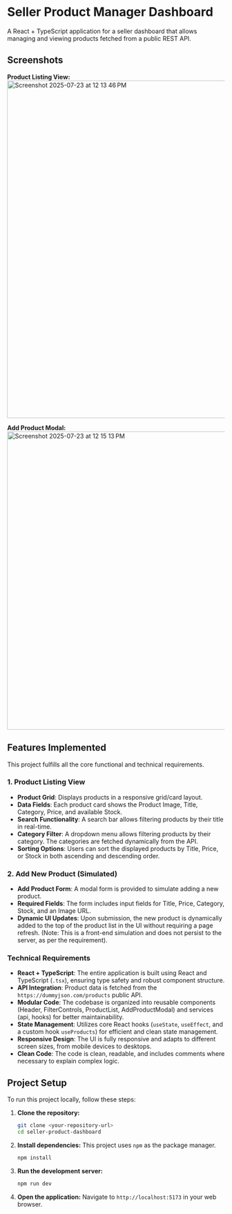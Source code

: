 # Seller Product Manager Dashboard

A React + TypeScript application for a seller dashboard that allows managing and viewing products fetched from a public REST API.

## Screenshots

**Product Listing View:**
<img width="1440" height="782" alt="Screenshot 2025-07-23 at 12 13 46 PM" src="https://github.com/user-attachments/assets/4af37f66-f614-474b-ae53-6ed5b00f905c" />


**Add Product Modal:**
<img width="736" height="691" alt="Screenshot 2025-07-23 at 12 15 13 PM" src="https://github.com/user-attachments/assets/f689a4cd-1a7e-4e83-8ce0-f630b1160017" />

## Features Implemented

This project fulfills all the core functional and technical requirements.

### 1. Product Listing View
-   **Product Grid**: Displays products in a responsive grid/card layout.
-   **Data Fields**: Each product card shows the Product Image, Title, Category, Price, and available Stock.
-   **Search Functionality**: A search bar allows filtering products by their title in real-time.
-   **Category Filter**: A dropdown menu allows filtering products by their category. The categories are fetched dynamically from the API.
-   **Sorting Options**: Users can sort the displayed products by Title, Price, or Stock in both ascending and descending order.

### 2. Add New Product (Simulated)
-   **Add Product Form**: A modal form is provided to simulate adding a new product.
-   **Required Fields**: The form includes input fields for Title, Price, Category, Stock, and an Image URL.
-   **Dynamic UI Updates**: Upon submission, the new product is dynamically added to the top of the product list in the UI without requiring a page refresh. (Note: This is a front-end simulation and does not persist to the server, as per the requirement).

### Technical Requirements
-   **React + TypeScript**: The entire application is built using React and TypeScript (`.tsx`), ensuring type safety and robust component structure.
-   **API Integration**: Product data is fetched from the `https://dummyjson.com/products` public API.
-   **Modular Code**: The codebase is organized into reusable components (Header, FilterControls, ProductList, AddProductModal) and services (api, hooks) for better maintainability.
-   **State Management**: Utilizes core React hooks (`useState`, `useEffect`, and a custom hook `useProducts`) for efficient and clean state management.
-   **Responsive Design**: The UI is fully responsive and adapts to different screen sizes, from mobile devices to desktops.
-   **Clean Code**: The code is clean, readable, and includes comments where necessary to explain complex logic.

## Project Setup

To run this project locally, follow these steps:

1.  **Clone the repository:**
    ```bash
    git clone <your-repository-url>
    cd seller-product-dashboard
    ```

2.  **Install dependencies:**
    This project uses `npm` as the package manager.
    ```bash
    npm install
    ```

3.  **Run the development server:**
    ```bash
    npm run dev
    ```

4.  **Open the application:**
    Navigate to `http://localhost:5173` in your web browser.
